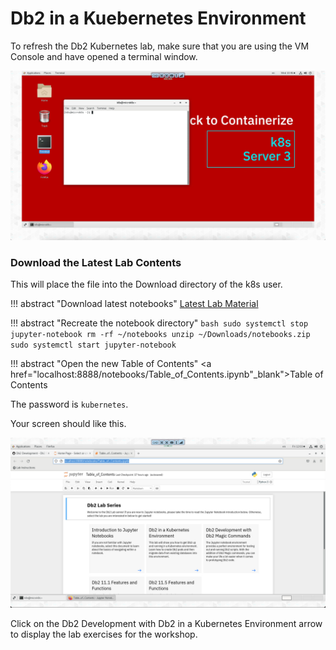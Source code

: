 # Db2 in a Kuebernetes Environment

To refresh the Db2 Kubernetes lab, make sure that you are using the VM Console and have opened a terminal window.

![Browser](wxd-images/vmware-terminal-window.png)

### Download the Latest Lab Contents

This will place the file into the Download directory of the k8s user.

!!! abstract "Download latest notebooks" 
    [Latest Lab Material](https://github.com/IBM/db2-summit-lab/raw/main/notebooks.zip)

!!! abstract "Recreate the notebook directory"
    ```bash
    sudo systemctl stop jupyter-notebook
    rm -rf ~/notebooks
    unzip ~/Downloads/notebooks.zip
    sudo systemctl start jupyter-notebook
    ```

!!! abstract "Open the new Table of Contents"
    <a href="localhost:8888/notebooks/Table_of_Contents.ipynb"_blank">Table of Contents</a>

The password is `kubernetes`.

Your screen should like this.

![Browser](wxd-images/table_of_contents.png)

Click on the Db2 Development with Db2 in a Kubernetes Environment arrow to display the lab exercises for the workshop.
